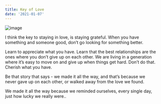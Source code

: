 ```yaml
---
title: Key of Love
date: '2021-01-07'
---
```


![image](https://images.unsplash.com/photo-1495653797063-114787b77b23?ixid=MXwxMjA3fDB8MHxwaG90by1wYWdlfHx8fGVufDB8fHw%3D&ixlib=rb-1.2.1&auto=format&fit=crop&w=1950&q=80)

I think the key to staying in love, is staying grateful. When you have something and someone good, don’t go looking for something better.

Learn to appreciate what you have. Learn that the best relationships are the ones where you don’t give up on each other. We are living in a generation where it’s easy to move on and give up when things get hard. Don’t do that. Cherish what you have.

Be that story that says - we made it all the way, and that’s because we never gave up on each other, or walked away from the love we found.

We made it all the way because we reminded ourselves, every single day, just how lucky we really were..

